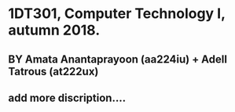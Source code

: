 # 1DT301, Computer Technology I, autumn 2018. 
## BY Amata Anantaprayoon (aa224iu) + Adell Tatrous (at222ux)


## add more discription....